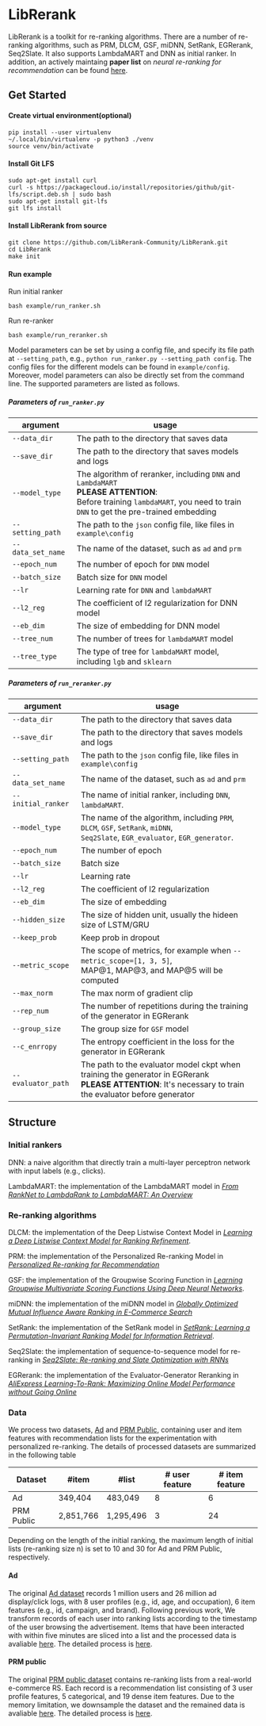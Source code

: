 # LibRerank
LibRerank is a toolkit for re-ranking algorithms. There are a number of re-ranking algorithms, such as PRM, DLCM, GSF, miDNN, SetRank, EGRerank, Seq2Slate. It also supports LambdaMART and DNN as initial ranker. In addition, an actively maintaing **paper list** on _neural re-ranking for recommendation_ can be found [here](https://github.com/LibRerank-Community/LibRerank/blob/master/paper_list.md).

## Get Started

#### Create virtual environment(optional)
```
pip install --user virtualenv
~/.local/bin/virtualenv -p python3 ./venv
source venv/bin/activate
```

#### Install Git LFS
```
sudo apt-get install curl
curl -s https://packagecloud.io/install/repositories/github/git-lfs/script.deb.sh | sudo bash
sudo apt-get install git-lfs
git lfs install
```

#### Install LibRerank from source
```
git clone https://github.com/LibRerank-Community/LibRerank.git
cd LibRerank
make init 
```

#### Run example
Run initial ranker
```
bash example/run_ranker.sh
```
Run re-ranker
```
bash example/run_reranker.sh
```
Model parameters can be set by using a config file, and specify its file path at `--setting_path`, e.g., `python run_ranker.py --setting_path config`. The config files for the different models can be found in `example/config`. Moreover, model parameters can also be directly set from the command line. The supported parameters are listed as follows.
##### Parameters of `run_ranker.py`
| argument          | usage                                                        |
| ----------------- | ------------------------------------------------------------ |
| `--data_dir`      | The path to the directory that saves data                    |
| `--save_dir`      | The path to the directory that saves models and logs         |
| `--model_type`    | The algorithm of reranker, including `DNN` and `LambdaMART`<br />**PLEASE ATTENTION**:  <br />Before training `lambdaMART`, you need to train  `DNN` to get the pre-trained embedding |
| `--setting_path`  | The path to the `json` config file, like files in `example\config` |
| `--data_set_name` | The name of the dataset, such as `ad` and `prm`              |
| `--epoch_num`     | The number of  epoch for `DNN` model                         |
| `--batch_size`    | Batch size for `DNN` model                                   |
| `--lr`            | Learning rate for `DNN` and `lambdaMART`                     |
| `--l2_reg`        | The coefficient of l2 regularization for DNN model           |
| `--eb_dim`        | The size of embedding for DNN model                          |
| `--tree_num`      | The number of trees for `lambdaMART` model                   |
| `--tree_type`     | The type of tree for `lambdaMART` model, including `lgb` and `sklearn` |



##### Parameters of `run_reranker.py`

| argument           | usage                                                        |
| ------------------ | ------------------------------------------------------------ |
| `--data_dir`       | The path to the directory that saves data                    |
| `--save_dir`       | The path to the directory that saves models and logs         |
| `--setting_path`   | The path to the `json` config file, like files in `example\config` |
| `--data_set_name`  | The name of the dataset, such as `ad` and `prm`              |
| `--initial_ranker` | The name of initial ranker, including `DNN`, `lambdaMART`.   |
| `--model_type`     | The name of the algorithm, including `PRM`, `DLCM`, `GSF`, `SetRank`, `miDNN`,<br /> `Seq2Slate`, `EGR_evaluator`, `EGR_generator`. |
| `--epoch_num`      | The number of  epoch                                         |
| `--batch_size`     | Batch size                                                   |
| `--lr`             | Learning rate                                                |
| `--l2_reg`         | The coefficient of l2 regularization                         |
| `--eb_dim`         | The size of embedding                                        |
| `--hidden_size`    | The size of hidden unit, usually the hideen size of LSTM/GRU |
| `--keep_prob`      | Keep prob in dropout                                         |
| `--metric_scope`   | The scope of metrics, for example when `--metric_scope=[1, 3, 5]`,  <br />MAP@1, MAP@3, and MAP@5 will be computed |
| `--max_norm`       | The max norm of gradient clip                                |
| `--rep_num`        | The number of repetitions during the training of the generator in EGRerank |
| `--group_size`     | The group size for `GSF` model                               |
| `--c_enrropy`      | The entropy coefficient in the loss for the generator in EGRerank |
| `--evaluator_path` | The path to the evaluator model ckpt when training the generator in EGRerank<br /> **PLEASE ATTENTION**: It's necessary to train the evaluator before generator |


## Structure

### Initial rankers
DNN: a naive algorithm that directly train a multi-layer perceptron network with input labels (e.g., clicks).

LambdaMART: the implementation of the LambdaMART model in <a href="https://www.microsoft.com/en-us/research/wp-content/uploads/2016/02/MSR-TR-2010-82.pdf">*From RankNet to LambdaRank to LambdaMART: An Overview*</a>
### Re-ranking algorithms
DLCM: the implementation of the Deep Listwise Context Model in <a href="https://arxiv.org/pdf/1804.05936.pdf">*Learning a Deep Listwise Context Model for Ranking Refinement*</a>.

PRM: the implementation of the Personalized Re-ranking Model in <a href="https://arxiv.org/pdf/1904.06813.pdf">*Personalized Re-ranking for Recommendation*</a>

GSF: the implementation of the Groupwise Scoring Function in <a href="https://arxiv.org/pdf/1811.04415.pdf">*Learning Groupwise Multivariate Scoring Functions Using Deep Neural Networks*</a>.

miDNN: the implementation of the miDNN model in <a href="https://www.ijcai.org/proceedings/2018/0518.pdf">*Globally Optimized Mutual Influence Aware Ranking in E-Commerce Search*</a>

SetRank: the implementation of the SetRank model in <a href="https://arxiv.org/abs/1912.05891">*SetRank: Learning a Permutation-Invariant Ranking Model for Information Retrieval*</a>.

Seq2Slate: the implementation of sequence-to-sequence model for re-ranking in <a href="https://arxiv.org/pdf/1810.02019.pdf">*Seq2Slate: Re-ranking and Slate Optimization with RNNs*</a>

EGRerank: the implementation of the Evaluator-Generator Reranking in <a href="https://arxiv.org/pdf/2003.11941.pdf">*AliExpress Learning-To-Rank: Maximizing Online Model Performance without Going Online*</a>


### Data

We process two datasets, [Ad](https://tianchi.aliyun.com/dataset/dataDetail?dataId=56) and [PRM Public](https://github.com/rank2rec/rerank), containing user and item features with recommendation lists for the experimentation with personalized re-ranking. The details of processed datasets are summarized in the following table

| Dataset    | #item     | #list     | # user feature | #  item feature |
| ---------- | --------- | --------- | -------------- | --------------- |
| Ad         | 349,404   | 483,049   | 8              | 6               |
| PRM Public | 2,851,766 | 1,295,496 | 3              | 24              |

Depending on the length of the initial ranking, the maximum length of initial lists (re-ranking size n) is set to 10 and 30 for Ad and PRM Public, respectively.
#### Ad

The original [Ad dataset](https://tianchi.aliyun.com/dataset/dataDetail?dataId=56) records 1 million users and 26 million ad display/click logs, with 8 user profiles (e.g., id, age, and occupation), 6 item features (e.g., id, campaign, and brand). Following previous work, We transform records of each user into ranking lists according to the timestamp of the user browsing the advertisement. Items that have been interacted with within five minutes are sliced into a list and the processed data is avaliable [here](https://github.com/LibRerank-Community/LibRerank/tree/master/Data/ad). The detailed process is [here](https://github.com/LibRerank-Community/LibRerank/blob/master/Data/preprocess_ad.py).

#### PRM public

The original [PRM public dataset](https://github.com/rank2rec/rerank) contains re-ranking lists from a real-world e-commerce RS. Each record is a recommendation list consisting of 3 user profile features, 5 categorical, and 19 dense item features.  Due to the memory limitation, we downsample the dataset and the remained data is avaliable [here](https://drive.google.com/drive/folders/1c8HPVFAsLP6BwDzDRjd2Xs-BVP117uWQ?usp=sharing). The detailed process is [here](https://github.com/LibRerank-Community/LibRerank/blob/master/Data/preprocess_prm.py).

